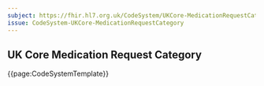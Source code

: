 ```yaml
---
subject: https://fhir.hl7.org.uk/CodeSystem/UKCore-MedicationRequestCategory
issue: CodeSystem-UKCore-MedicationRequestCategory
---
```

## UK Core Medication Request Category

{{page:CodeSystemTemplate}}